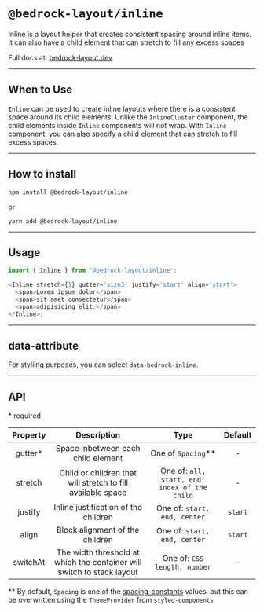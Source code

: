 # `@bedrock-layout/inline`

Inline is a layout helper that creates consistent spacing around inline items. It can also have a child element that can stretch to fill any excess spaces

Full docs at: [bedrock-layout.dev](https://bedrock-layout.dev/)

---

## When to Use

`Inline` can be used to create inline layouts where there is a consistent space around its child elements. Unlike the `InlineCluster` component, the child elements inside `Inline` components will not wrap. With `Inline` component, you can also specify a child element that can stretch to fill excess spaces.

---

## How to install

`npm install @bedrock-layout/inline`

or

`yarn add @bedrock-layout/inline`

---

## Usage

```javascript
import { Inline } from '@bedrock-layout/inline';

<Inline stretch={1} gutter='size3' justify='start' align='start'>
  <span>Lorem ipsum dolor</span>
  <span>sit amet consectetur</span>
  <span>adipisicing elit.</span>
</Inline>;
```

---

## data-attribute

For styliing purposes, you can select `data-bedrock-inline`.

---

## API

\* required

| Property |                              Description                               |                     Type                      | Default |
| :------: | :--------------------------------------------------------------------: | :-------------------------------------------: | :-----: |
| gutter\* |                   Space inbetween each child element                   |             One of `Spacing`\*\*              |    -    |
| stretch  |      Child or children that will stretch to fill available space       | One of: `all, start, end, index of the child` |    -    |
| justify  |                  Inline justification of the children                  |         One of: `start, end, center`          | `start` |
|  align   |                    Block alignment of the children                     |         One of: `start, end, center`          | `start` |
| switchAt | The width threshold at which the container will switch to stack layout |         One of: `CSS length, number`          |    -    |

\*\* By default, `Spacing` is one of the [spacing-constants](https://github.com/Bedrock-Layouts/Bedrock/tree/main/packages/spacing-constants) values, but this can be overwritten using the `ThemeProvider` from `styled-components`
